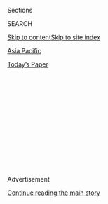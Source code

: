 <div id="app">

<div>

<div>

<div>

<div class="NYTAppHideMasthead css-1q2w90k e1suatyy0">

<div class="section css-ui9rw0 e1suatyy2">

<div class="css-eph4ug er09x8g0">

<div class="css-6n7j50">

</div>

<span class="css-1dv1kvn">Sections</span>

<div class="css-10488qs">

<span class="css-1dv1kvn">SEARCH</span>

</div>

[Skip to content](#site-content)[Skip to site index](#site-index)

</div>

<div id="masthead-section-label" class="css-1wr3we4 eaxe0e00">

[Asia
Pacific](https://www.nytimes3xbfgragh.onion/section/world/asia)

</div>

<div class="css-10698na e1huz5gh0">

</div>

</div>

<div id="masthead-bar-one" class="section hasLinks css-15hmgas e1csuq9d3">

<div class="css-uqyvli e1csuq9d0">

</div>

<div class="css-1uqjmks e1csuq9d1">

</div>

<div class="css-9e9ivx">

[](https://myaccount.nytimes3xbfgragh.onion/auth/login?response_type=cookie&client_id=vi)

</div>

<div class="css-1bvtpon e1csuq9d2">

[Today’s
Paper](https://www.nytimes3xbfgragh.onion/section/todayspaper)

</div>

</div>

</div>

</div>

<div data-aria-hidden="false">

<div id="site-content" data-role="main">

<div>

<div class="css-1aor85t" style="opacity:0.000000001;z-index:-1;visibility:hidden">

<div class="css-1hqnpie">

<div class="css-epjblv">

<span class="css-17xtcya">[Asia
Pacific](/section/world/asia)</span><span class="css-x15j1o">|</span><span class="css-fwqvlz">Leading
Western Publisher Bows to Chinese
Censorship</span>

</div>

<div class="css-k008qs">

<div class="css-1iwv8en">

<span class="css-18z7m18"></span>

<div>

</div>

</div>

<span class="css-1n6z4y">https://nyti.ms/2z6v0Wr</span>

<div class="css-1705lsu">

<div class="css-4xjgmj">

<div class="css-4skfbu" data-role="toolbar" data-aria-label="Social Media Share buttons, Save button, and Comments Panel with current comment count" data-testid="share-tools">

  - 
  - 
  - 
  - 
    
    <div class="css-6n7j50">
    
    </div>

  - 

</div>

</div>

</div>

</div>

</div>

</div>

<div class="css-13pd83m">

</div>

<div id="top-wrapper" class="css-1sy8kpn">

<div id="top-slug" class="css-l9onyx">

Advertisement

</div>

[Continue reading the main
story](#after-top)

<div class="ad top-wrapper" style="text-align:center;height:100%;display:block;min-height:250px">

<div id="top" class="place-ad" data-position="top" data-size-key="top">

</div>

</div>

<div id="after-top">

</div>

</div>

<div id="sponsor-wrapper" class="css-1hyfx7x">

<div id="sponsor-slug" class="css-19vbshk">

Supported by

</div>

[Continue reading the main
story](#after-sponsor)

<div id="sponsor" class="ad sponsor-wrapper" style="text-align:center;height:100%;display:block">

</div>

<div id="after-sponsor">

</div>

</div>

<div class="css-1vkm6nb ehdk2mb0">

# Leading Western Publisher Bows to Chinese Censorship

</div>

<div class="css-79elbk" data-testid="photoviewer-wrapper">

<div class="css-z3e15g" data-testid="photoviewer-wrapper-hidden">

</div>

<div class="css-1a48zt4 ehw59r15" data-testid="photoviewer-children">

![<span class="css-16f3y1r e13ogyst0" data-aria-hidden="true">A Springer
Nature stand at a Beijing book fair in August. The company acknowledged
blocking access to certain articles from its website in mainland
China.</span><span class="css-cnj6d5 e1z0qqy90" itemprop="copyrightHolder"><span class="css-1ly73wi e1tej78p0">Credit...</span><span><span>Mark
Schiefelbein/Associated
Press</span></span></span>](https://static01.graylady3jvrrxbe.onion/images/2017/11/02/world/02china-censor/02china-censor-articleLarge.jpg?quality=75&auto=webp&disable=upscale)

</div>

</div>

<div class="css-xt80pu e12qa4dv0">

<div class="css-18e8msd">

<div class="css-vp77d3 epjyd6m0">

<div class="css-1baulvz">

By [<span class="css-1baulvz last-byline" itemprop="name">Javier C.
Hernández</span>](https://www.nytimes3xbfgragh.onion/by/javier-c-hernandez)

</div>

</div>

  - Nov. 1,
    2017

  - 
    
    <div class="css-4xjgmj">
    
    <div class="css-d8bdto" data-role="toolbar" data-aria-label="Social Media Share buttons, Save button, and Comments Panel with current comment count" data-testid="share-tools">
    
      - 
      - 
      - 
      - 
        
        <div class="css-6n7j50">
        
        </div>
    
      - 
    
    </div>
    
    </div>

</div>

<div class="css-tk9fsr">

[阅读简体中文版](https://cn.nytimes3xbfgragh.onion/china/20171102/china-springer-nature-censorship/ "Read in Simplified Chinese")[閱讀繁體中文版](https://cn.nytimes3xbfgragh.onion/china/20171102/china-springer-nature-censorship/zh-hant/ "Read in Traditional Chinese")

</div>

</div>

<div class="section meteredContent css-1r7ky0e" name="articleBody" itemprop="articleBody">

<div class="css-1fanzo5 StoryBodyCompanionColumn">

<div class="css-53u6y8">

BEIJING — One of the world’s largest academic publishers was criticized
on Wednesday for bowing to pressure from the Chinese government to block
access to hundreds of articles on its Chinese website.

[Springer Nature](http://www.springernature.com/us/), whose publications
include Nature and Scientific American, acknowledged that at the
government’s request, it had removed articles from its mainland site
that touch on topics the ruling Communist Party considers sensitive,
including Taiwan, Tibet, human rights and elite politics.

The publisher defended its decision, saying that only 1 percent of its
content was inaccessible in mainland China.

Under President Xi Jinping, China has grown increasingly confident in
using its vast market as a bargaining chip, forcing foreign firms to
acquiesce to strict demands on free speech.

</div>

</div>

<div class="css-1fanzo5 StoryBodyCompanionColumn">

<div class="css-53u6y8">

Academic publishers have become a popular target, part of Mr. Xi’s
efforts to restrict the flow of ideas at universities.

In August, Cambridge University Press, one of the oldest publishing
houses, [said it had
removed](https://www.nytimes3xbfgragh.onion/2017/08/18/world/asia/cambridge-university-press-academic-freedom.html "Read more about the publisher's decision.")
more than 300 articles from the Chinese site of the journal China
Quarterly. The articles mentioned the 1989 Tiananmen Square massacre,
the Cultural Revolution and other topics deemed inappropriate by the
authorities. The publisher later [reversed
course](https://www.nytimes3xbfgragh.onion/2017/08/21/world/asia/china-quarterly-cambridge-university-press-censorship-publisher-reverses-decision-to-bow-to-chinas-censors.html?_r=0 "Read more about the decision.")
after an outcry.

Several scholars on Wednesday denounced Springer Nature’s censorship in
the mainland, which was first reported by The Financial Times. They
accused the company of prioritizing profit over free speech.

“Springer’s censorship is a disservice to everyone,” said [Kevin
Carrico](https://www.mq.edu.au/about_us/faculties_and_departments/faculty_of_arts/department_of_international_studies/staff/staff_chinese_studies/dr_kevin_carrico "Mr. Carrico's website."),
a China scholar at Macquarie University in Sydney, Australia.
“Springer’s success relies on its authors and its readers, and both
are being cheated in this arrangement.”

[Michael
Cox](http://www.lse.ac.uk/researchAndexpertise/experts/profile.aspx?KeyValue=m.e.cox%40lse.ac.uk "Mr. Cox's website."),
a scholar who serves as editor of the International Politics journal,
one of the Springer Nature publications that is being censored in China,
said he would press the publisher to reconsider.

</div>

</div>

<div class="css-1fanzo5 StoryBodyCompanionColumn">

<div class="css-53u6y8">

“My first priority is to maintain and defend the principle of academic
freedom,” said Mr. Cox, who is also professor emeritus at the London
School of Economics and Political Science.

Since coming to power in 2012, Mr. Xi has significantly tightened
control of the internet. He has also encouraged universities to be more
vigilant about the spread of Western influences. While foreign news
sites and social media portals are widely blocked in China, overseas
academic journals had largely avoided mass censorship until recently.

Susie Winter, the publisher’s director of communications and engagement,
called the company’s action “deeply regrettable,” but said that it had
been taken “to prevent a much greater impact on our customers and
authors.”

“This is not editorial censorship and does not affect the content we
publish or make accessible elsewhere in the world,” she said.

Another Springer Nature publication, the Journal of Chinese Political
Science, is also being censored in mainland China.

Many of the censored articles focus on issues that government has long
deemed sensitive, including human rights. But even articles that only
briefly touch on these topics appear to be blocked, suggesting that
Springer Nature is using broad criteria in deciding which content to
censor. For example, one censored article focuses on the disputed South
China Sea, a topic widely covered in China’s state-run news media.

Springer Nature did not elaborate on its methods, saying only that it
deferred to the local authorities in deciding which articles to block.

</div>

</div>

<div class="css-1fanzo5 StoryBodyCompanionColumn">

<div class="css-53u6y8">

Several scholars expressed concern that Springer Nature had seemingly
given the Chinese authorities such expansive authority.

“This is not even effective censorship,” Professor Carrico said. “It
takes such a clumsy broad-brush approach that even completely
uncontroversial articles could be blocked.”

</div>

</div>

</div>

<div>

</div>

<div>

</div>

<div>

</div>

<div>

<div id="bottom-wrapper" class="css-1ede5it">

<div id="bottom-slug" class="css-l9onyx">

Advertisement

</div>

[Continue reading the main
story](#after-bottom)

<div id="bottom" class="ad bottom-wrapper" style="text-align:center;height:100%;display:block;min-height:90px">

</div>

<div id="after-bottom">

</div>

</div>

</div>

</div>

</div>

## Site Index

<div>

</div>

## Site Information Navigation

  - [© <span>2020</span> <span>The New York Times
    Company</span>](https://help.nytimes3xbfgragh.onion/hc/en-us/articles/115014792127-Copyright-notice)

<!-- end list -->

  - [NYTCo](https://www.nytco.com/)
  - [Contact
    Us](https://help.nytimes3xbfgragh.onion/hc/en-us/articles/115015385887-Contact-Us)
  - [Work with us](https://www.nytco.com/careers/)
  - [Advertise](https://nytmediakit.com/)
  - [T Brand Studio](http://www.tbrandstudio.com/)
  - [Your Ad
    Choices](https://www.nytimes3xbfgragh.onion/privacy/cookie-policy#how-do-i-manage-trackers)
  - [Privacy](https://www.nytimes3xbfgragh.onion/privacy)
  - [Terms of
    Service](https://help.nytimes3xbfgragh.onion/hc/en-us/articles/115014893428-Terms-of-service)
  - [Terms of
    Sale](https://help.nytimes3xbfgragh.onion/hc/en-us/articles/115014893968-Terms-of-sale)
  - [Site
    Map](https://spiderbites.nytimes3xbfgragh.onion)
  - [Help](https://help.nytimes3xbfgragh.onion/hc/en-us)
  - [Subscriptions](https://www.nytimes3xbfgragh.onion/subscription?campaignId=37WXW)

</div>

</div>

</div>

</div>
